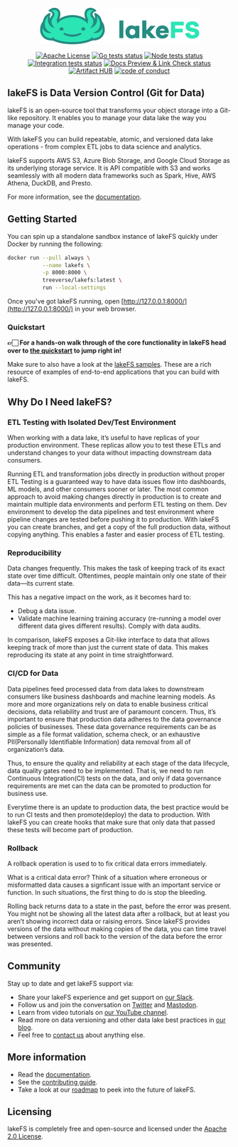 <p align="center">
  <img src="docs/assets/img/logo_large.png"/>
</p>
<p align="center">
	<a href="https://raw.githubusercontent.com/treeverse/lakeFS/master/LICENSE" >
		<img src="https://img.shields.io/badge/License-Apache%202.0-blue.svg" alt="Apache License" /></a>
	<a href="https://github.com/treeverse/lakeFS/actions?query=workflow%3AGo+branch%3Amaster++">
		<img src="https://github.com/treeverse/lakeFS/workflows/Go/badge.svg?branch=master" alt="Go tests status" /></a>
	<a href="https://github.com/treeverse/lakeFS/actions?query=workflow%3ANode+branch%3Amaster++" >
		<img src="https://github.com/treeverse/lakeFS/workflows/Node/badge.svg?branch=master" alt="Node tests status" /></a>
	<a href="https://github.com/treeverse/lakeFS/actions?query=workflow%3AEsti">
		<img src="https://github.com/treeverse/lakeFS/workflows/Esti/badge.svg" alt="Integration tests status" /></a>
	<a href="https://github.com/treeverse/lakeFS/actions/workflows/docs-pr.yaml">
		<img src="https://github.com/treeverse/lakeFS/actions/workflows/docs-pr.yaml/badge.svg" alt="Docs Preview & Link Check status" /></a>
	<a href="https://artifacthub.io/packages/search?repo=lakefs">
		<img src="https://img.shields.io/endpoint?url=https://artifacthub.io/badge/repository/lakefs" alt="Artifact HUB" /></a>
	<a href="CODE_OF_CONDUCT.md">
		<img src="https://img.shields.io/badge/Contributor%20Covenant-v2.0%20adopted-ff69b4.svg" alt="code of conduct"></a>
</p>


## lakeFS is Data Version Control (Git for Data)

lakeFS is an open-source tool that transforms your object storage into a Git-like repository. It enables you to manage your data lake the way you manage your code.

With lakeFS you can build repeatable, atomic, and versioned data lake operations - from complex ETL jobs to data science and analytics.

lakeFS supports AWS S3, Azure Blob Storage, and Google Cloud Storage as its underlying storage service. It is API compatible with S3 and works seamlessly with all modern data frameworks such as Spark, Hive, AWS Athena, DuckDB, and Presto.

For more information, see the [documentation](https://docs.lakefs.io).

## Getting Started

You can spin up a standalone sandbox instance of lakeFS quickly under Docker by running the following:

```bash
docker run --pull always \
		   --name lakefs \
		   -p 8000:8000 \
		   treeverse/lakefs:latest \
		   run --local-settings
```

Once you've got lakeFS running, open [http://127.0.0.1:8000/](http://127.0.0.1:8000/) in your web browser.

### Quickstart

**👉🏻 For a hands-on walk through of the core functionality in lakeFS head over to [the quickstart](https://docs.lakefs.io/quickstart/) to jump right in!**

Make sure to also have a look at the [lakeFS samples](https://github.com/treeverse/lakeFS-samples). These are a rich resource of examples of end-to-end applications that you can build with lakeFS.

## Why Do I Need lakeFS?

### ETL Testing with Isolated Dev/Test Environment

When working with a data lake, it’s useful to have replicas of your production environment. These replicas allow you to test these ETLs and understand changes to your data without impacting downstream data consumers.

Running ETL and transformation jobs directly in production without proper ETL Testing is a guaranteed way to have data issues flow into dashboards, ML models, and other consumers sooner or later. The most common approach to avoid making changes directly in production is to create and maintain multiple data environments and perform ETL testing on them. Dev environment to develop the data pipelines and test environment where pipeline changes are tested before pushing it to production. With lakeFS you can create branches, and get a copy of the full production data, without copying anything. This enables a faster and easier process of ETL testing.

### Reproducibility

Data changes frequently. This makes the task of keeping track of its exact state over time difficult. Oftentimes, people maintain only one state of their data––its current state.

This has a negative impact on the work, as it becomes hard to:
* Debug a data issue.
* Validate machine learning training accuracy (re-running a model over different data gives different results).
Comply with data audits.

In comparison, lakeFS exposes a Git-like interface to data that allows keeping track of more than just the current state of data. This makes reproducing its state at any point in time straightforward.

### CI/CD for Data

Data pipelines feed processed data from data lakes to downstream consumers like business dashboards and machine learning models. As more and more organizations rely on data to enable business critical decisions, data reliability and trust are of paramount concern. Thus, it’s important to ensure that production data adheres to the data governance policies of businesses. These data governance requirements can be as simple as a file format validation, schema check, or an exhaustive PII(Personally Identifiable Information) data removal from all of organization’s data.

Thus, to ensure the quality and reliability at each stage of the data lifecycle, data quality gates need to be implemented. That is, we need to run Continuous Integration(CI) tests on the data, and only if data governance requirements are met can the data can be promoted to production for business use.

Everytime there is an update to production data, the best practice would be to run CI tests and then promote(deploy) the data to production. With lakeFS you can create hooks that make sure that only data that passed these tests will become part of production.

### Rollback
A rollback operation is used to to fix critical data errors immediately.

What is a critical data error? Think of a situation where erroneous or misformatted data causes a signficant issue with an important service or function. In such situations, the first thing to do is stop the bleeding.

Rolling back returns data to a state in the past, before the error was present. You might not be showing all the latest data after a rollback, but at least you aren’t showing incorrect data or raising errors. Since lakeFS provides versions of the data without making copies of the data, you can time travel between versions and roll back to the version of the data before the error was presented.

## Community

Stay up to date and get lakeFS support via:

- Share your lakeFS experience and get support on [our Slack](https://go.lakefs.io/JoinSlack).
- Follow us and join the conversation on [Twitter](https://twitter.com/lakeFS) and [Mastodon](https://data-folks.masto.host/@lakeFS).
- Learn from video tutorials on [our YouTube channel](https://lakefs.io/youtube).
- Read more on data versioning and other data lake best practices in [our blog](https://lakefs.io/blog/data-version-control/).
- Feel free to [contact us](https://lakefs.io/contact-us/) about anything else.

## More information

- Read the [documentation](https://docs.lakefs.io).
- See the [contributing guide](https://docs.lakefs.io/contributing).
- Take a look at our [roadmap](https://docs.lakefs.io/understand/roadmap.html) to peek into the future of lakeFS.

## Licensing

lakeFS is completely free and open-source and licensed under the [Apache 2.0 License](https://www.apache.org/licenses/LICENSE-2.0).
